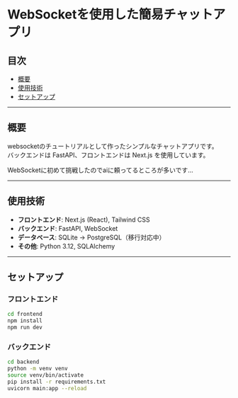 # WebSocketを使用した簡易チャットアプリ

##  目次

- [概要](#概要)
- [使用技術](#使用技術)
- [セットアップ](#セットアップ)

---

##  概要

websocketのチュートリアルとして作ったシンプルなチャットアプリです。  
バックエンドは FastAPI、フロントエンドは Next.js を使用しています。

WebSocketに初めて挑戦したのでaiに頼ってるところが多いです...

---

##  使用技術

- **フロントエンド**: Next.js (React), Tailwind CSS
- **バックエンド**: FastAPI, WebSocket
- **データベース**: SQLite → PostgreSQL（移行対応中）
- **その他**: Python 3.12, SQLAlchemy

---

##  セットアップ

### フロントエンド

```bash
cd frontend
npm install
npm run dev
```

### バックエンド
```bash
cd backend
python -m venv venv
source venv/bin/activate
pip install -r requirements.txt
uvicorn main:app --reload
```

